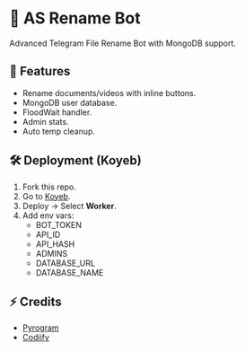 # 📂 AS Rename Bot

Advanced Telegram File Rename Bot with MongoDB support.

## 🚀 Features
- Rename documents/videos with inline buttons.
- MongoDB user database.
- FloodWait handler.
- Admin stats.
- Auto temp cleanup.

## 🛠️ Deployment (Koyeb)
1. Fork this repo.
2. Go to [Koyeb](https://app.koyeb.com).
3. Deploy → Select **Worker**.
4. Add env vars:
   - BOT_TOKEN
   - API_ID
   - API_HASH
   - ADMINS
   - DATABASE_URL
   - DATABASE_NAME

## ⚡ Credits
- [Pyrogram](https://github.com/pyrogram/pyrogram)
- [Codiify](https://t.me/codiify)
